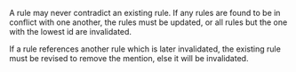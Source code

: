 A rule may never contradict an existing rule. If any rules are found to be in conflict with one another, the rules must be updated, or all rules but the one with the lowest 
id are invalidated.

If a rule references another rule which is later invalidated, the existing rule must be 
revised to remove the mention, else it will be invalidated.